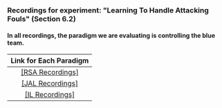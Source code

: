 ### Recordings for experiment: "Learning To Handle Attacking Fouls" (Section 6.2)

#### In all recordings, the paradigm we are evaluating is controlling the blue team.

|Link for Each Paradigm|
|:-:|
|[[RSA Recordings]](RSA/README.md)|
|[[JAL Recordings]](JAL/README.md)|
|[[IL Recordings]](IL/README.md)|
